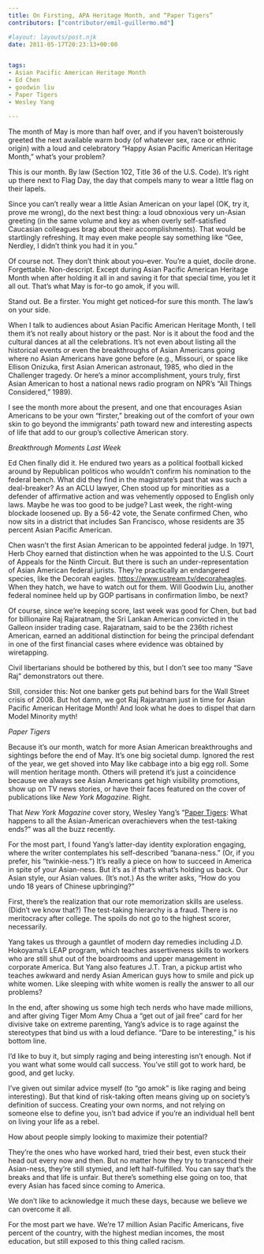 ```yaml
---
title: On Firsting, APA Heritage Month, and “Paper Tigers”
contributors: ["contributor/emil-guillermo.md"]

#layout: layouts/post.njk
date: 2011-05-17T20:23:13+00:00


tags:
- Asian Pacific American Heritage Month
- Ed Chen
- goodwin liu
- Paper Tigers
- Wesley Yang

---
```


The month of May is more than half over, and if you haven’t boisterously greeted the next available warm body (of whatever sex, race or ethnic origin) with a loud and celebratory “Happy Asian Pacific American Heritage Month,” what’s your problem?

This is our month. By law (Section 102, Title 36 of the U.S. Code). It’s right up there next to Flag Day, the day that compels many to wear a little flag on their lapels.

Since you can’t really wear a little Asian American on your lapel (OK, try it, prove me wrong), do the next best thing: a loud obnoxious very un-Asian greeting (in the same volume and key as when overly self-satisfied Caucasian colleagues brag about their accomplishments). That would be startlingly refreshing. It may even make people say something like “Gee, Nerdley, I didn’t think you had it in you.”

Of course not. They don’t think about you–ever. You’re a quiet, docile drone. Forgettable. Non-descript.  Except during Asian Pacific American Heritage Month when after holding it all in and saving it for that special time, you let it all out. That’s what May is for–to go amok, if you will.

Stand out. Be a firster. You might get noticed–for sure this month. The law’s on your side.

When I talk to audiences about Asian Pacific American Heritage Month, I tell them it’s not really about history or the past.  Nor is it about the food and the cultural dances at all the celebrations. It’s not even about listing all the historical events or even the breakthroughs of Asian Americans going where no Asian Americans have gone before (e.g., Missouri, or space like Ellison Onizuka, first Asian American astronaut, 1985, who died in the Challenger tragedy. Or here’s a minor accomplishment, yours truly, first Asian American to host a national news radio program on NPR’s “All Things Considered,” 1989).

I see the month more about the present, and one that encourages Asian Americans to be your own “firster,” breaking out of the comfort of your own skin to go beyond the immigrants’ path toward new and interesting aspects of life that add to our group’s collective American story.

_Breakthrough_ _Moments Last Week_

Ed Chen finally did it. He endured two years as a political football kicked around by Republican politicos who wouldn’t confirm his nomination to the federal bench.  What did they find in the magistrate’s past that was such a deal-breaker? As an ACLU lawyer, Chen stood up for minorities as a defender of affirmative action and was vehemently opposed to English only laws. Maybe he was too good to be judge? Last week, the right-wing blockade loosened up. By a 56-42 vote, the Senate confirmed Chen, who now sits in a district that includes San Francisco, whose residents are 35 percent Asian Pacific American. 

Chen wasn’t the first Asian American to be appointed federal judge. In 1971, Herb Choy earned that distinction when he was appointed to the U.S. Court of Appeals for the Ninth Circuit. But there is such an under-representation of Asian American federal jurists. They’re practically an endangered species, like the Decorah eagles. <https://www.ustream.tv/decoraheagles>.  When they hatch, we have to watch out for them. Will Goodwin Liu, another federal nominee held up by GOP partisans in confirmation limbo, be next?

Of course, since we’re keeping score, last week was good for Chen, but bad for billionaire Raj Rajaratnam, the Sri Lankan American convicted in the Galleon insider trading case. Rajaratnam, said to be the 236th richest American, earned an additional distinction for being the principal defendant in one of the first financial cases where evidence was obtained by wiretapping.

Civil libertarians should be bothered by this, but I don’t see too many “Save Raj” demonstrators out there.

Still, consider this:  Not one banker gets put behind bars for the Wall Street crisis of 2008. But hot damn, we got Raj Rajaratnam just in time for Asian Pacific American Heritage Month! And look what he does to dispel that darn Model Minority myth!

_Paper Tigers_

Because it’s our month, watch for more Asian American breakthroughs and sightings before the end of May. It’s one big societal dump. Ignored the rest of the year, we get shoved into May like cabbage into a big egg roll. Some will mention heritage month. Others will pretend it’s just a coincidence because we always see Asian Americans get high visibility promotions, show up on TV news stories, or have their faces featured on the cover of publications like _New_ _York Magazine_. Right.

That _New York Magazine_ cover story, Wesley Yang’s “[Paper Tigers][1]: What happens to all the Asian-American overachievers when the test-taking ends?” was all the buzz recently.

For the most part, I found Yang’s latter-day identity exploration engaging, where the writer contemplates his self-described “banana-ness.” (Or, if you prefer, his “twinkie-ness.”)  It’s really a piece on how to succeed in America in spite of your Asian-ness. But it’s as if that’s what’s holding us back. Our Asian style, our Asian values. (It’s not.) As the writer asks, “How do you undo 18 years of Chinese upbringing?”

First, there’s the realization that our rote memorization skills are useless. (Didn’t we know that?) The test-taking hierarchy is a fraud. There is no meritocracy after college. The spoils do not go to the highest scorer, necessarily.  

Yang takes us through a gauntlet of modern day remedies including J.D. Hokoyama’s LEAP program, which teaches assertiveness skills to workers who are still shut out of the boardrooms and upper management in corporate America. But Yang also features J.T. Tran, a pickup artist who teaches awkward and nerdy Asian American guys how to smile and pick up white women. Like sleeping with white women is really the answer to all our problems? 

In the end, after showing us some high tech nerds who have made millions, and after giving Tiger Mom Amy Chua a “get out of jail free” card for her divisive take on extreme parenting, Yang’s advice is to rage against the stereotypes that bind us with a loud defiance. “Dare to be interesting,” is his bottom line.

I’d like to buy it, but simply raging and being interesting isn’t enough.  Not if you want what some would call success. You’ve still got to work hard, be good, and get lucky.

I’ve given out similar advice myself (to “go amok” is like raging and being interesting).  But that kind of risk-taking often means giving up on society’s definition of success. Creating your own norms, and not relying on someone else to define you, isn’t bad advice if you’re an individual hell bent on living your life as a rebel.

How about people simply looking to maximize their potential?

They’re the ones who have worked hard, tried their best, even stuck their head out every now and then.  But no matter how they try to transcend their Asian-ness, they’re still stymied, and left half-fulfilled. You can say that’s the breaks and that life is unfair. But there’s something else going on too, that every Asian has faced since coming to America.  

We don’t like to acknowledge it much these days, because we believe we can overcome it all.

For the most part we have. We’re 17 million Asian Pacific Americans, five percent of the country, with the highest median incomes, the most education, but still exposed to this thing called racism. 

[1]: https://nymag.com/news/features/asian-americans-2011-5/
